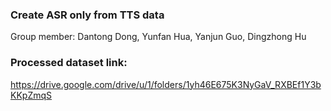 ### Create ASR only from TTS data

Group member: Dantong Dong, Yunfan Hua, Yanjun Guo, Dingzhong Hu

### Processed dataset link:

https://drive.google.com/drive/u/1/folders/1yh46E675K3NyGaV_RXBEf1Y3bKKpZmqS
